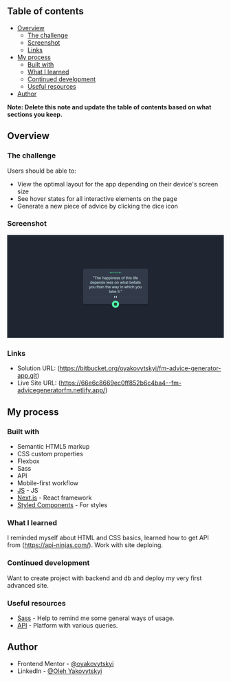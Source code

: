 ## Table of contents

- [Overview](#overview)
  - [The challenge](#the-challenge)
  - [Screenshot](#screenshot)
  - [Links](#links)
- [My process](#my-process)
  - [Built with](#built-with)
  - [What I learned](#what-i-learned)
  - [Continued development](#continued-development)
  - [Useful resources](#useful-resources)
- [Author](#author)

**Note: Delete this note and update the table of contents based on what sections you keep.**

## Overview

### The challenge

Users should be able to:

- View the optimal layout for the app depending on their device's screen size
- See hover states for all interactive elements on the page
- Generate a new piece of advice by clicking the dice icon

### Screenshot

![](./screenshot.png)

### Links

- Solution URL: (https://bitbucket.org/oyakovytskyi/fm-advice-generator-app.git)
- Live Site URL: (https://66e6c8669ec0ff852b6c4ba4--fm-advicegeneratorfm.netlify.app/)

## My process

### Built with

- Semantic HTML5 markup
- CSS custom properties
- Flexbox
- Sass
- API
- Mobile-first workflow
- [JS](https://www.javascript.com/) - JS
- [Next.js](https://nextjs.org/) - React framework
- [Styled Components](https://styled-components.com/) - For styles

### What I learned

I reminded myself about HTML and CSS basics, learned how to get API from (https://api-ninjas.com/). Work with site deploing.

### Continued development

Want to create project with backend and db and deploy my very first advanced site.

### Useful resources

- [Sass](https://sass-lang.com/) - Help to remind me some general ways of usage.
- [API](https://api-ninjas.com/) - Platform with various queries.

## Author

- Frontend Mentor - [@oyakovytskyi](https://www.frontendmentor.io/profile/oyakovytskyi)
- LinkedIn - [@Oleh Yakovytskyi](https://www.linkedin.com/in/oleh-yakovytskyi-52604a328/)
